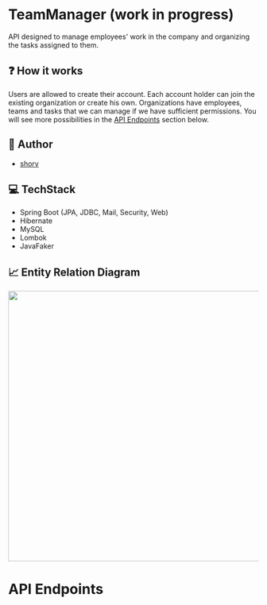 # TeamManager (work in progress)
API designed to manage employees' work in the company and organizing the tasks assigned to them.

## ❓ How it works
Users are allowed to create their account. Each account holder can join the existing organization or create his own. 
Organizations have employees, teams and tasks that we can manage if we have sufficient permissions. 
You will see more possibilities in the [API Endpoints](https://github.com/shorv/TeamManager#api-endpoints) section below.

## 🤵 Author
- [shorv](https://github.com/shorv)

## 💻 TechStack
- Spring Boot (JPA, JDBC, Mail, Security, Web)
- Hibernate
- MySQL
- Lombok
- JavaFaker

## 📈 Entity Relation Diagram

<img src="https://i.imgur.com/ZQ4dvca.png" width="735" height="545" />

# API Endpoints
